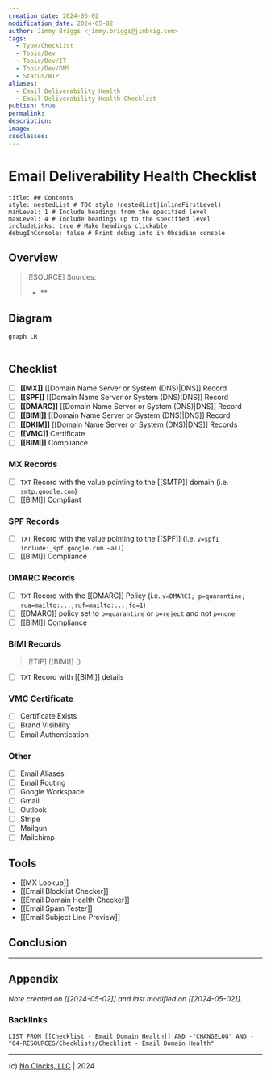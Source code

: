 ```yaml
---
creation_date: 2024-05-02
modification_date: 2024-05-02
author: Jimmy Briggs <jimmy.briggs@jimbrig.com>
tags:
  - Type/Checklist
  - Topic/Dev
  - Topic/Dev/IT
  - Topic/Dev/DNS
  - Status/WIP
aliases:
  - Email Deliverability Health
  - Email Deliverability Health Checklist
publish: true
permalink:
description:
image:
cssclasses:
---
```


# Email Deliverability Health Checklist

```table-of-contents
title: ## Contents 
style: nestedList # TOC style (nestedList|inlineFirstLevel)
minLevel: 1 # Include headings from the specified level
maxLevel: 4 # Include headings up to the specified level
includeLinks: true # Make headings clickable
debugInConsole: false # Print debug info in Obsidian console
```

## Overview

> [!SOURCE] Sources:
> - **

## Diagram

```mermaid
graph LR
  
```

## Checklist

- [ ] **[[MX]]** [[Domain Name Server or System (DNS)|DNS]] Record
- [ ] **[[SPF]]** [[Domain Name Server or System (DNS)|DNS]] Record
- [ ] **[[DMARC]]** [[Domain Name Server or System (DNS)|DNS]] Record
- [ ] **[[BIMI]]** [[Domain Name Server or System (DNS)|DNS]] Record
- [ ] **[[DKIM]]** [[Domain Name Server or System (DNS)|DNS]] Records
- [ ] **[[VMC]]** Certificate
- [ ] **[[BIMI]]** Compliance

### MX Records

- [ ] `TXT` Record with the value pointing to the [[SMTP]] domain (i.e. `smtp.google.com`)
- [ ] [[BIMI]] Compliant

### SPF Records

- [ ] `TXT` Record with the value pointing to the [[SPF]] (i.e. `v=spf1 include:_spf.google.com ~all`)
- [ ] [[BIMI]] Compliance

### DMARC Records

- [ ] `TXT` Record with the [[DMARC]] Policy (i.e. `v=DMARC1; p=quarantine; rua=mailto:...;ruf=mailto:...;fo=1`)
- [ ] [[DMARC]] policy set to `p=quarantine` or `p=reject` and not `p=none`
- [ ] [[BIMI]] Compliance

### BIMI Records

> [!TIP] [[BIMI]] ()

- [ ] `TXT` Record with [[BIMI]] details

### VMC Certificate

- [ ] Certificate Exists
- [ ] Brand Visibility
- [ ] Email Authentication

### Other

- [ ] Email Aliases
- [ ] Email Routing
- [ ] Google Workspace
- [ ] Gmail
- [ ] Outlook
- [ ] Stripe
- [ ] Mailgun
- [ ] Mailchimp

## Tools

- [[MX Lookup]]
- [[Email Blocklist Checker]]
- [[Email Domain Health Checker]]
- [[Email Spam Tester]]
- [[Email Subject Line Preview]]


## Conclusion

***

## Appendix

*Note created on [[2024-05-02]] and last modified on [[2024-05-02]].*

### Backlinks

```dataview
LIST FROM [[Checklist - Email Domain Health]] AND -"CHANGELOG" AND -"04-RESOURCES/Checklists/Checklist - Email Domain Health"
```

***

(c) [No Clocks, LLC](https://github.com/noclocks) | 2024
